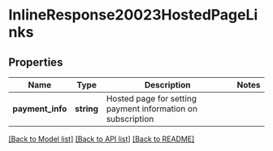 # InlineResponse20023HostedPageLinks

## Properties
Name | Type | Description | Notes
------------ | ------------- | ------------- | -------------
**payment_info** | **string** | Hosted page for setting payment information on subscription | 

[[Back to Model list]](../README.md#documentation-for-models) [[Back to API list]](../README.md#documentation-for-api-endpoints) [[Back to README]](../README.md)


